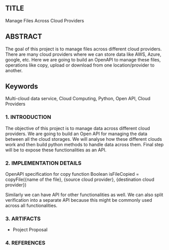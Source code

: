 ## TITLE

Manage Files Across Cloud Providers


## ABSTRACT

The goal of this project is to manage files across different cloud providers. There are many cloud providers where we can store data like AWS, Azure, google, etc. Here we are going to build an OpenAPI to manage these files, operations like copy, upload or download from one location/provider to another. 

## Keywords

Multi-cloud data service, Cloud Computing, Python, Open API, Cloud Providers

### 1. INTRODUCTION

The objective of this project is to manage data across different cloud providers. We are going to build an Open API for managing the data between all the cloud storages. We will analyse how these different clouds work and then build python methods to handle data across them. Final step will be to expose these functionalities as an API.

### 2. IMPLEMENTATION DETAILS

OpenAPI specification for copy function
	Boolean isFileCopied = copyFile({name of the file}, {source cloud provider}, {destination cloud provider}) 
	
Similarly we can have API for other functionalities as well. We can also split verification into a separate API because this might be commonly used across all functionalities.


### 3. ARTIFACTS

* Project Proposal

### 4. REFERENCES
